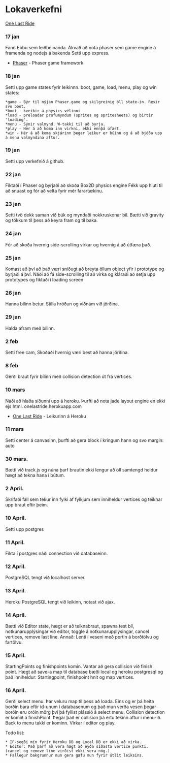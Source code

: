 # Lokaverkefni 
[One Last Ride](http://www.onelastride.herokuapp.com)

### 17 jan 
Fann Ebbu sem leiðbeinanda. Ákvað að nota phaser sem game engine á framenda og nodejs á bakenda Setti upp express.
* [Phaser](https://phaser.io/) - Phaser game framework
### 18 jan

Setti upp game states fyrir leikinnn. boot, game, load, menu, play og win states:
```
*game - Býr til nýjan Phaser.game og skilgreinig öll state-in. Ræsir svo boot.
*boot - kveikir á physics vélinni
*load - preloadar prufumyndum (sprites og spritesheets) og birtir 'loading'.
*menu - Sýnir valmynd. W-takki til að byrja.
*play - Hér á að koma inn virkni, ekki ennþá úfært.
*win - Hér á að koma skjárinn þegar leikur er búinn og á að bjóða upp á menu valmyndina aftur.
```

### 19 jan 
Setti upp verkefnið á github.

### 22 jan 
Fiktaði í Phaser og byrjaði að skoða Box2D physics engine
Fékk upp hluti til að snúast og fór að velta fyrir mér farartækinu.

### 23 jan 
Setti tvö dekk saman við búk og myndaði nokkruskonar bíl. Bætti við gravity og tökkum til þess að keyra fram og til baka.

### 24 jan 
Fór að skoða hvernig side-scrolling virkar og hvernig á að útfæra það.

### 25 jan 
Komast að því að það væri sniðugt að breyta öllum object yfir i prototype og byrjaði á því.
Náði að fá side-scrolling til að virka og kláraði að setja upp prototypes og fiktaði í loading screen

### 26 jan 
Hanna bílinn betur. Stilla hröðun og viðnám við jörðina.

### 29 jan 
Halda áfram með bílinn.

### 2 feb 
Setti free cam, Skoðaði hvernig væri best að hanna jörðina.

### 8 feb 
Gerði braut fyrir bílinn með collision detection út frá vertices.

### 10 mars 
Náði að hlaða síðunni upp á heroku. Þurfti að nota jade layout engine en ekki ejs html.
onelastride.herokuapp.com
* [One Last Ride](http://www.onelastride.herokuapp.com) - Leikurinn á Heroku

### 11 mars
Setti center á canvasinn, þurfti að gera block í kringum hann og svo margin: auto

### 30 mars. 
Bætti við track.js og núna þarf brautin ekki lengur að öll samtengd heldur hægt að tekna hana í bútum.

### 2 April. 
Skrifaði fall sem tekur inn fylki af fylkjum sem inniheldur vertices og teiknar upp braut eftir þeim.

### 10 April. 
Setti upp postgres

### 11 April. 
Fikta í postgres náði connection við databaseinn.

### 12 April. 
PostgreSQL tengt við localhost server.

### 13 April. 
Heroku PostgreSQL tengt við leikinn, notast við ajax.

### 14 April. 
Bætti við Editor state, hægt er að teiknabraut, spawna test bíl, notkunarupplýsingar við editor, toggle á notkunarupplýsingar, cancel vertices, remove last line. Annað: Lenti í veseni með portin á borðtölvu og fartölvu.

### 15 April. 
StartingPoints og finishpoints komin. Vantar að gera collision við finish point.
Hægt að save-a map til database bæði local og heroku postgresql og það inniheldur: Startingpoint, finishpoint hnit og map vertices.

### 16 April.
Gerði select menu. Þar veluru map til þess að loada. Eins og er þá heita borðin bara eftir id-unum í databasenum og það mun verða vesen þegar borðin eru orðin mörg því þá fyllist plássið á select menu.
Collision detection er komið á finishPoint. Þegar það er collision þá ertu tekinn aftur í menu-ið.
Back to menu takki er kominn. Virkar í editor og play.

Todo list: 
```
* IF-segði mín fyrir Heroku DB og Local DB er ekki að virka.
* Editor: Það þarf að vera hægt að eyða síðasta vertice punkti. (cancel og remove line virðist ekki vera nóg.)
* Fallegur bakgrunnur mun gera gæfu mun fyrir útlit leiksins.
```


